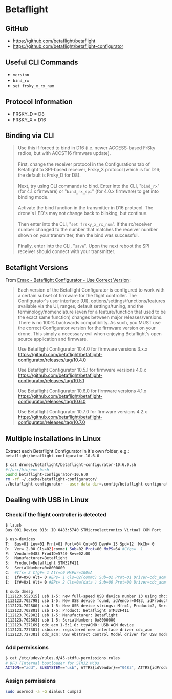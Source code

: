 # Betaflight

## GitHub

* https://github.com/betaflight/betaflight
* https://github.com/betaflight/betaflight-configurator

## Useful CLI Commands

* `version`
* `bind_rx`
* `set frsky_x_rx_num`

## Protocol Information

* FRSKY_D = D8
* FRSKY_X = D16

## Binding via CLI

> Use this if forced to bind in D16 (i.e. newer ACCESS-based FrSky radios, but with ACCST16 firmware update). \
> \
> First, change the receiver protocol in the Configurations tab of Betaflight to SPI-based receiver, Frsky_X protocol (which is for D16; the default is Frsky_D for D8). \
> \
> Next, try using CLI commands to bind. Enter into the CLI, "`bind_rx`" (for 4.1.x firmware) or "`bind_rx_spi`" (for 4.0.x firmware) to get into binding mode. \
> \
> Activate the bind function in the transmitter in D16 protocol. The drone's LED's may not change back to blinking, but continue. \
> \
> Then enter into the CLI, "`set frsky_x_rx_num`". If the rx/receiver number changed to the number that matches the receiver number shown on your transmitter, then the bind was successful. \
> \
> Finally, enter into the CLI, "`save`". Upon the next reboot the SPI receiver should connect with your transmitter.

## Betaflight Versions

From [Emax - Betaflight Configurator - Use Correct Version](https://emaxmodel.freshdesk.com/support/solutions/articles/63000082816-betaflight-configurator-use-correct-version):

> Each version of the Betaflight Configurator is configured to work with a certain subset of firmware for the flight controller. The Configurator's user interface (UI), options/settings/functions/features available via the UI, ranges, default settings/tuning, and the terminology/nomenclature (even for a feature/function that used to be the exact same function) changes between major releases/versions. There is no 100% backwards compatibility. As such, you MUST use the correct Configurator version for the firmware version on your drone. This simply a necessary evil when enjoying Betaflight's open source application and firmware.
>
> Use Betaflight Configurator 10.4.0 for firmware versions 3.x.x \
> https://github.com/betaflight/betaflight-configurator/releases/tag/10.4.0
>
> Use Betaflight Configurator 10.5.1 for firmware versions 4.0.x \
> https://github.com/betaflight/betaflight-configurator/releases/tag/10.5.1
>
> Use Betaflight Configurator 10.6.0 for firmware versions 4.1.x \
> https://github.com/betaflight/betaflight-configurator/releases/tag/10.6.0
>
> Use Betaflight Configurator 10.7.0 for firmware versions 4.2.x \
> https://github.com/betaflight/betaflight-configurator/releases/tag/10.7.0

## Multiple installations in Linux

Extract each Betaflight Configurator in it's own folder, e.g.: `betaflight/betaflight-configurator-10.6.0`

```bash
$ cat drones/betaflight/betaflight-configurator-10.6.0.sh
#!/usr/bin/env bash
pushd betaflight-configurator-10.6.0
rm -rf ~/.cache/betaflight-configurator/
./betaflight-configurator --user-data-dir=.config/betaflight-configurator-10.6.0
```

## Dealing with USB in Linux

### Check if the flight controller is detected

```bash
$ lsusb
Bus 001 Device 013: ID 0483:5740 STMicroelectronics Virtual COM Port

$ usb-devices
T:  Bus=01 Lev=01 Prnt=01 Port=04 Cnt=03 Dev#= 13 Spd=12  MxCh= 0
D:  Ver= 2.00 Cls=02(commc) Sub=02 Prot=00 MxPS=64 #Cfgs=  1
P:  Vendor=0483 ProdID=5740 Rev=02.00
S:  Manufacturer=Betaflight
S:  Product=Betaflight STM32F411
S:  SerialNumber=0x8000000
C:  #Ifs= 2 Cfg#= 1 Atr=c0 MxPwr=100mA
I:  If#=0x0 Alt= 0 #EPs= 1 Cls=02(commc) Sub=02 Prot=01 Driver=cdc_acm
I:  If#=0x1 Alt= 0 #EPs= 2 Cls=0a(data ) Sub=00 Prot=00 Driver=cdc_acm

$ sudo dmesg
[112123.552315] usb 1-5: new full-speed USB device number 13 using xhci_hcd
[112123.702798] usb 1-5: New USB device found, idVendor=0483, idProduct=5740, bcdDevice= 2.00
[112123.702800] usb 1-5: New USB device strings: Mfr=1, Product=2, SerialNumber=3
[112123.702801] usb 1-5: Product: Betaflight STM32F411
[112123.702802] usb 1-5: Manufacturer: Betaflight
[112123.702803] usb 1-5: SerialNumber: 0x8000000
[112123.727169] cdc_acm 1-5:1.0: ttyACM0: USB ACM device
[112123.727381] usbcore: registered new interface driver cdc_acm
[112123.727381] cdc_acm: USB Abstract Control Model driver for USB modems and ISDN adapters
```

### Add permissions

```bash
$ cat /etc/udev/rules.d/45-stdfu-permissions.rules
# DFU (Internal bootloader for STM32 MCUs
ACTION=="add", SUBSYSTEM=="usb", ATTRS{idVendor}=="0483", ATTRS{idProduct}=="df11", MODE="0664", GROUP="plugdev"
```

### Assign permissions

```bash
sudo usermod -a -G dialout cumpsd
```

